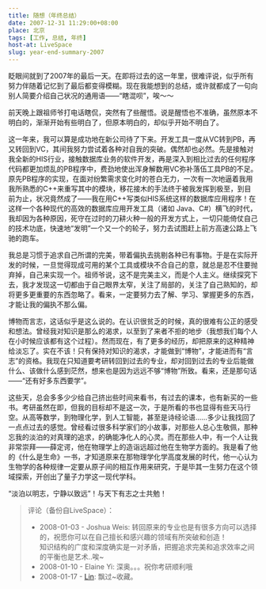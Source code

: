 ```yaml
---
title: 随想（年终总结）
date: 2007-12-31 11:29:00+08:00
place: 北京
tags: [工作, 总结, 年终]
host-at: LiveSpace
slug: year-end-summary-2007
---
```

眨眼间就到了2007年的最后一天。在即将过去的这一年里，很难评说，似乎所有努力伴随着记忆到了最后都变得模糊。现在我能想到的总结，或许就都成了一句向别人简要介绍自己状况的通用语——“瞎混呗”，唉～～

前天晚上跟祖师爷打电话瞎侃，突然有了些醒悟。说是醒悟也不准确，虽然原本不明白的，渐渐开始有些明白了，但原本明白的，却似乎开始不明白了。

这一年来，我可以算是成功地在新公司待了下来。开发工具一度从VC转到PB，再又转回到VC，其间我努力尝试着各种对自我的突破。偶然却也必然。先是接触对我全新的HIS行业，接触数据库业务的软件开发，再是深入到相比过去的任何程序代码都更加烦乱的PB程序中，费劲地使出浑身解数用VC弥补落伍工具PB的不足。原先PB程序的实现，在面对纷繁需求变化时的苍白无力，一次有一次地逼着我用我所熟悉的C++来重写其中的模块，移花接木的手法终于被我发挥到极至，到目前为止，状况竟然成了——我在用C++写类似HIS系统这样的数据库应用程序！在这样一个各种现代的高效的数据库应用开发工具（诸如 Java、C#）横飞的时代，我却因为各种原因，死守在过时的刀耕火种一般的开发方式上，一切只能倚仗自己的技术功底，快速地“发明”一个又一个的轮子，努力去试图赶上前方高速公路上飞驰的跑车。

我总是习惯于追求自己所谓的完美，带着偏执去挑剔各种已有事物。于是在实际开发的时候，一旦觉得现成可用的某个工具或模块不合自己的意，就总是忍不住要抛弃掉，自己来实现一个。祖师爷说，这不是完美主义，而是个人主义。继续探究下去，我才发现这一切都由于自己眼界太窄，关注了局部的，关注了自己熟知的，却将更多更重要的东西忽略了。看来，一定要努力去了解、学习、掌握更多的东西，才能让我的偏执不那么偏。

博物而言志，这话似乎是这么说的。在认识很贫乏的时候，真的很难有公正的感受和想法。曾经我对知识是那么的渴求，以至到了来者不拒的地步（我想我们每个人在小时候应该都有这个过程）。然而现在，有了更多的经历，却把原来的这种精神给淡忘了。实在不该！只有保持对知识的渴求，才能做到“博物”，才能进而有“言志”的资格。我现在只知道要考研转回到过去的专业，却对回到过去的专业后能做什么、该做什么感到茫然，想来也是因为远远不够“博物”所致。看来，还是那句话——“还有好多东西要学”。

这些天，总会多多少少给自己挤出些时间来看书，有过去的课本，也有新买的一些书。考研虽然在即，但我的目标却不是这一次，于是所看的书也显得有些天马行空。从高等数学，到物理化学，到人工智能，甚至是诗经论语……多少让我找回了一点点过去的感觉。曾经看过很多科学家们的小故事，对那些人总心生敬佩，那种忘我的淡泊的对真理的追求，的确能净化人的心灵。而在那些人中，有一个人让我非常崇拜——薛定谔，他在物理学上的造诣远超过他在生物学方面的。我是看了他的《什么是生命》一书，才知道原来在那物理学化学高度发展的时代，他一心认为生物学的各种规律一定要从原子间的相互作用来研究，于是毕其一生努力在这个领域探索，开创出了量子力学这一现代学科。

“淡泊以明志，宁静以致远”！与天下有志之士共勉！

> 评论（备份自LiveSpace）：
>
> * 2008-01-03 - Joshua Weis: 转回原来的专业也是有很多方向可以选择的，祝愿你可以在自己擅长和感兴趣的领域有所突破和创造！<br>知识结构的广度和深度确实是一对矛盾，把握追求完美和追求效率之间的平衡也是艺术..唉~
> * 2008-01-10 - Elaine Yi: 深奥。。。祝你考研顺利哦
> * 2008-01-17 - [Lin](http://cid-a378ed07fe207a68.profile.live.com/): 飘过~收藏。
